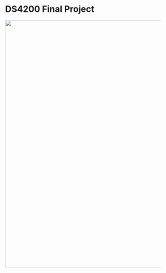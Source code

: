# DS4200 Final Project

<img src='https://i.ibb.co/Zpdz30Gj/Screenshot-2025-04-13-at-1-47-55-AM.png' width=800>
